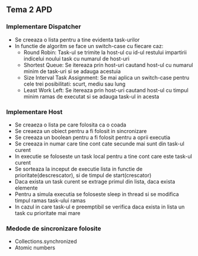 ## Tema 2 APD

### Implementare Dispatcher

* Se creeaza o lista pentru a tine evidenta task-urilor
* In functie de algoritm se face un switch-case cu fiecare caz:
    * Round Robin: Task-ul se trimite la host-ul cu id-ul restului impartirii indicelui noului task cu numarul de host-uri
    * Shortest Queue: Se itereaza prin host-uri cautand host-ul cu numarul minim de task-uri si se adauga acestuia
    * Size Interval Task Assignment: Se mai aplica un switch-case pentru cele trei posibilitati: scurt, mediu sau lung
    * Least Work Left: Se itereaza prin host-uri cautand host-ul cu timpul minim ramas de executat si se adauga task-ul in acesta

### Implementare Host
* Se creaeza o lista pe care folosita ca o coada
* Se creaeza un obiect pentru a fi folosit in sincronizare
* Se creeaza un boolean pentru a fi folosit pentru a oprii executia
* Se creeaza in numar care tine cont cate secunde mai sunt din task-ul curent
* In executie se foloseste un task local pentru a tine cont care este task-ul curent
* Se sorteaza la inceput de executie lista in functie de prioritate(descrescator), si de timpul de start(crescator)
* Daca exista un task curent se extrage primul din lista, daca exista elemente
* Pentru a simula executia se foloseste sleep in thread si se modifica timpul ramas task-ului ramas
* In cazul in care task-ul e preemptibil se verifica daca exista in lista un task cu prioritate mai mare

### Medode de sincronizare folosite
* Collections.synchronized
* Atomic numbers

